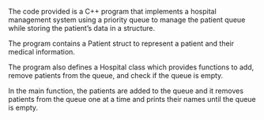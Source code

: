 The code provided is a C++ program that implements a hospital management system using a priority queue to manage the patient queue while storing the patient’s data in a structure.

The program contains a Patient struct to represent a patient and their medical information. 

The program also defines a Hospital class which provides functions to add, remove patients from the queue, and check if the queue is empty.

In the main function, the patients are added to the queue and it removes patients from the queue one at a time and prints their names until the queue is empty.

